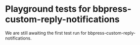 # Playground tests for bbpress-custom-reply-notifications
We are still awaiting the first test run for bbpress-custom-reply-notifications.
